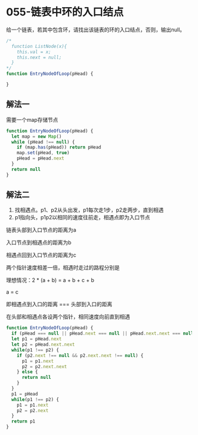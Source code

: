 # 055-链表中环的入口结点

给一个链表，若其中包含环，请找出该链表的环的入口结点，否则，输出null。

```js
/*
  function ListNode(x){
    this.val = x;
    this.next = null;
  }
*/
function EntryNodeOfLoop(pHead) {

}
```

## 解法一

需要一个map存储节点

```js
function EntryNodeOfLoop(pHead) {
  let map = new Map()
  while (pHead !== null) {
    if (map.has(pHead)) return pHead
    map.set(pHead, true)
    pHead = pHead.next
  }
  return null
}
```

## 解法二

1. 找相遇点。p1、p2从头出发，p1每次走1步，p2走两步，直到相遇
2. p1指向头，p1p2以相同的速度往前走，相遇点即为入口节点

链表头部到入口节点的距离为a

入口节点到相遇点的距离为b

相遇点回到入口节点的距离为c

两个指针速度相差一倍，相遇时走过的路程分别是

理想情况：2 * (a + b) = a + b + c + b

a = c

即相遇点到入口的距离 === 头部到入口的距离

在头部和相遇点各设两个指针，相同速度向前直到相遇

```js
function EntryNodeOfLoop(pHead) {
  if (pHead === null || pHead.next === null || pHead.next.next === null) return null
  let p1 = pHead.next
  let p2 = pHead.next.next
  while(p1 !== p2) {
    if (p2.next !== null && p2.next.next !== null) {
      p1 = p1.next
      p2 = p2.next.next
    } else {
      return null
    }
  }
  p1 = pHead
  while(p1 !== p2) {
    p1 = p1.next
    p2 = p2.next
  }
  return p1
}
```